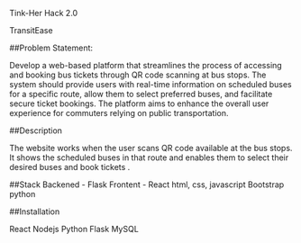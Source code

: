 Tink-Her Hack 2.0

TransitEase

##Problem Statement:

Develop a web-based platform that streamlines the process of accessing and booking bus tickets through QR code scanning at bus stops. The system should provide users with real-time information on scheduled buses for a specific route, allow them to select preferred buses, and facilitate secure ticket bookings. The platform aims to enhance the overall user experience for commuters relying on public transportation.


##Description

The website works when the user scans QR code available at the bus stops. It shows the scheduled buses in that route and enables them to select their desired buses and book tickets .

##Stack
Backened - Flask
Frontent - React
html, css, javascript
Bootstrap
python

##Installation


React
Nodejs
Python
Flask
MySQL
